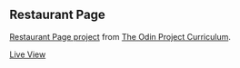 ## Restaurant Page

[Restaurant Page project](https://www.theodinproject.com/courses/javascript/lessons/restaurant-page) from [The Odin Project Curriculum](https://www.theodinproject.com).

[Live View](https://bycdiaz.github.io/restaurant-page/)